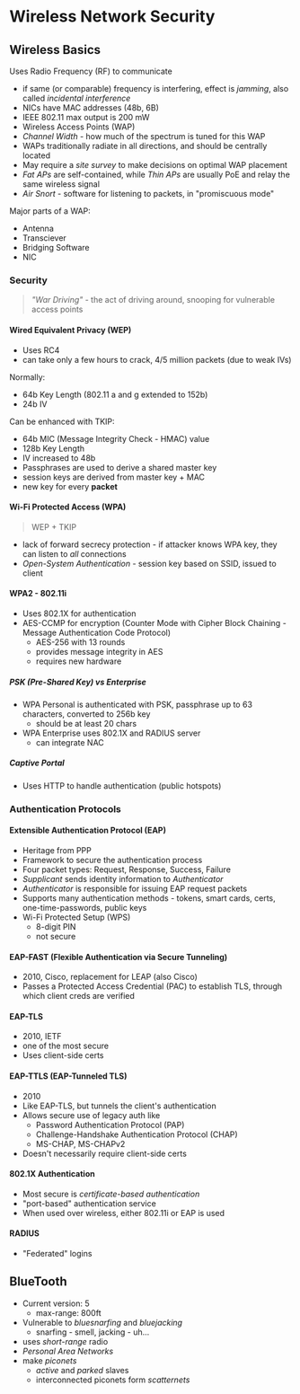 Wireless Network Security
===============================

## Wireless Basics

Uses Radio Frequency (RF) to communicate

- if same (or comparable) frequency is interfering, effect is _jamming_, also called _incidental interference_
- NICs have MAC addresses (48b, 6B)
- IEEE 802.11 max output is 200 mW
- Wireless Access Points (WAP)
- _Channel Width_ - how much of the spectrum is tuned for this WAP
- WAPs traditionally radiate in all directions, and should be centrally located
- May require a _site survey_ to make decisions on optimal WAP placement
- _Fat APs_ are self-contained, while _Thin APs_ are usually PoE and relay the same wireless signal
- _Air Snort_ - software for listening to packets, in "promiscuous mode"

Major parts of a WAP:

- Antenna
- Transciever
- Bridging Software
- NIC

### Security

> _"War Driving"_ - the act of driving around, snooping for vulnerable access points

#### Wired Equivalent Privacy (WEP)

- Uses RC4
- can take only a few hours to crack, 4/5 million packets (due to weak IVs)

Normally:

- 64b Key Length (802.11 a and g extended to 152b)
- 24b IV

Can be enhanced with TKIP:

- 64b MIC (Message Integrity Check - HMAC) value
- 128b Key Length
- IV increased to 48b
- Passphrases are used to derive a shared master key
- session keys are derived from master key + MAC
- new key for every **packet**

#### Wi-Fi Protected Access (WPA)

> WEP + TKIP

- lack of forward secrecy protection - if attacker knows WPA key,
  they can listen to _all_ connections
- _Open-System Authentication_ - session key based on SSID, issued to client

#### WPA2 - 802.11i

- Uses 802.1X for authentication
- AES-CCMP for encryption (Counter Mode with Cipher Block Chaining - Message Authentication Code Protocol)
  - AES-256 with 13 rounds
  - provides message integrity in AES
  - requires new hardware

##### PSK (Pre-Shared Key) vs Enterprise

- WPA Personal is authenticated with PSK, passphrase up to 63 characters, converted to 256b key
  - should be at least 20 chars
- WPA Enterprise uses 802.1X and RADIUS server
  - can integrate NAC

##### Captive Portal

- Uses HTTP to handle authentication (public hotspots)

### Authentication Protocols

#### Extensible Authentication Protocol (EAP)

- Heritage from PPP
- Framework to secure the authentication process
- Four packet types: Request, Response, Success, Failure
- _Supplicant_ sends identity information to _Authenticator_
- _Authenticator_ is responsible for issuing EAP request packets
- Supports many authentication methods - tokens, smart cards, certs, one-time-passwords, public keys
- Wi-Fi Protected Setup (WPS)
  - 8-digit PIN
  - not secure

#### EAP-FAST (Flexible Authentication via Secure Tunneling)

- 2010, Cisco, replacement for LEAP (also Cisco)
- Passes a Protected Access Credential (PAC) to establish TLS, through which client creds are verified

#### EAP-TLS

- 2010, IETF
- one of the most secure
- Uses client-side certs

#### EAP-TTLS (EAP-Tunneled TLS)

- 2010
- Like EAP-TLS, but tunnels the client's authentication
- Allows secure use of legacy auth like
  - Password Authentication Protocol (PAP)
  - Challenge-Handshake Authentication Protocol (CHAP)
  - MS-CHAP, MS-CHAPv2
- Doesn't necessarily require client-side certs

#### 802.1X Authentication

- Most secure is _certificate-based authentication_
- "port-based" authentication service
- When used over wireless, either 802.11i or EAP is used

#### RADIUS

- "Federated" logins

## BlueTooth

- Current version: 5
  - max-range: 800ft
- Vulnerable to _bluesnarfing_ and _bluejacking_
  - snarfing - smell, jacking - uh...
- uses _short-range_ radio
- _Personal Area Networks_
- make _piconets_
  - _active_ and _parked_ slaves
  - interconnected piconets form _scatternets_

